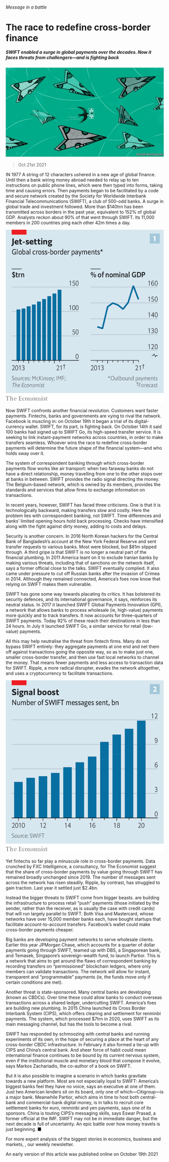 ###### Message in a battle

# The race to redefine cross-border finance 

##### SWIFT enabled a surge in global payments over the decades. Now it faces threats from challengers—and is fighting back 

![image](images/20211023_fnd001.jpg) 

> Oct 21st 2021 

IN 1977 A string of 12 characters ushered in a new age of global finance. Until then a bank wiring money abroad needed to relay up to ten instructions on public phone lines, which were then typed into forms, taking time and causing errors. Then payments began to be facilitated by a code and secure network created by the Society for Worldwide Interbank Financial Telecommunications (SWIFT), a club of 500-odd banks. A surge in global trade and investment followed. More than $140trn has been transmitted across borders in the past year, equivalent to 152% of global GDP. Analysts reckon about 90% of that went through SWIFT. Its 11,000 members in 200 countries ping each other 42m times a day.

![image](images/20211023_FNC727_0.png) 


Now SWIFT confronts another financial revolution. Customers want faster payments. Fintechs, banks and governments are vying to rival the network. Facebook is muscling in: on October 19th it began a trial of its digital-currency wallet. SWIFT, for its part, is fighting back. On October 14th it said 100 banks had signed up to SWIFT Go, its high-speed transfer service. It is seeking to link instant-payment networks across countries, in order to make transfers seamless. Whoever wins the race to redefine cross-border payments will determine the future shape of the financial system—and who holds sway over it.


The system of correspondent banking through which cross-border payments flow works like air transport: when two faraway banks do not have a direct relationship, money travelling from one to the other stops over at banks in between. SWIFT provides the radio signal directing the money. The Belgium-based network, which is owned by its members, provides the standards and services that allow firms to exchange information on transactions.

In recent years, however, SWIFT has faced three criticisms. One is that it is technologically backward, making transfers slow and costly. Here the problem lies with correspondent banking, not SWIFT. Time differences and banks’ limited opening hours hold back processing. Checks have intensified along with the fight against dirty money, adding to costs and delays.

Security is another concern. In 2016 North Korean hackers  for the Central Bank of Bangladesh’s account at the New York Federal Reserve and sent transfer requests to various banks. Most were blocked, but $81m slipped through. A third gripe is that SWIFT is no longer a neutral part of the financial plumbing. In 2011 America leant on it to exclude Iranian banks by making various threats, including that of sanctions on the network itself, says a former official close to the talks. SWIFT eventually complied. It also came under pressure to cut off Russian banks after the invasion of Crimea in 2014. Although they remained connected, America’s foes now know that relying on SWIFT makes them vulnerable.

SWIFT has gone some way towards placating its critics. It has bolstered its security defences, and its international governance, it says, reinforces its neutral status. In 2017 it launched SWIFT Global Payments Innovation (GPI), a network that allows banks to process wholesale (ie, high-value) payments more quickly and to track transfers. It now accounts for three-quarters of SWIFT payments. Today 92% of these reach their destinations in less than 24 hours. In July it launched SWIFT Go, a similar service for retail (low-value) payments.

All this may help neutralise the threat from fintech firms. Many do not bypass SWIFT entirely: they aggregate payments at one end and net them off against transactions going the opposite way, so as to make just one, smaller cross-border transfer, and then use fast local networks to channel the money. That means fewer payments and less access to transaction data for SWIFT. Ripple, a more radical disrupter, evades the network altogether, and uses a cryptocurrency to facilitate transactions.

![image](images/20211023_FNC734_0.png) 


Yet fintechs so far play a minuscule role in cross-border payments. Data crunched by FXC Intelligence, a consultancy, for The Economist suggest that the share of cross-border payments by value going through SWIFT has remained broadly unchanged since 2019. The number of messages sent across the network has risen steadily. Ripple, by contrast, has struggled to gain traction. Last year it settled just $2.4bn.

Instead the bigger threats to SWIFT come from bigger beasts.  are building the infrastructure to process retail “push” payments (those initiated by the sender, rather than the receiver, as is usually the case with credit cards) that will run largely parallel to SWIFT. Both Visa and Mastercard, whose networks have over 15,000 member banks each, have bought startups that facilitate account-to-account transfers. Facebook’s wallet could make cross-border payments cheaper.

Big banks are developing payment networks to serve wholesale clients. Earlier this year JPMorgan Chase, which accounts for a quarter of dollar payments going through SWIFT, teamed up with DBS, a Singaporean bank, and Temasek, Singapore’s sovereign-wealth fund, to launch Partior. This is a network that aims to get around the flaws of correspondent banking by recording transfers on “permissioned” blockchain ledgers, where only members can validate transactions. The network will allow for instant, transparent and “programmable” payments (ie, the funds move only if certain conditions are met).

Another threat is state-sponsored. Many central banks are developing  (known as CBDCs). Over time these could allow banks to conduct overseas transactions across a shared ledger, undercutting SWIFT. America’s foes are building new plumbing. In 2015 China launched its Cross Border Interbank System (CIPS), which offers clearing and settlement for renminbi payments. The system, which processed $7trn in 2020, uses SWIFT as its main messaging channel, but has the tools to become a rival.

SWIFT has responded by schmoozing with central banks and running experiments of its own, in the hope of securing a place at the heart of any cross-border CBDC infrastructure. In February it also formed a tie-up with CIPS and China’s central bank. And sheer force of habit could mean international finance continues to be bound by its current nervous system, even if the institutional muscle and monetary blood that compose it evolve, says Markos Zachariadis, the co-author of a book on SWIFT.

But it is also possible to imagine a scenario in which banks gravitate towards a new platform. Most are not especially loyal to SWIFT: America’s biggest banks feel they have no voice, says an executive at one of them. Just two American lenders sit on its board, only one of which—Citigroup—is a major bank. Meanwhile Partior, which aims in time to host both central-bank and commercial-bank digital money, is in talks to recruit core settlement banks for euro, renminbi and yen payments, says one of its sponsors. China is touting CIPS’s messaging skills, says Eswar Prasad, a former official at the IMF. SWIFT may not be in immediate danger, but the next decade is full of uncertainty. An epic battle over how money travels is just beginning. ■

For more expert analysis of the biggest stories in economics, business and markets, , our weekly newsletter.

An early version of this article was published online on October 19th 2021

